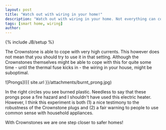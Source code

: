```yaml
---
layout: post
title: "Watch out with wiring in your home!"
description: "Watch out with wiring in your home. Not everything can cope with high currents."
tags: [smart home, wiring]
author: 
---
```

{% include JB/setup %}

The Crownstone is able to cope with very high currents. This however does not mean that you should try to use it in that setting. Although the Crownstones themselves might be able to cope with this for quite some time - until the thermal fuse kicks in - the wiring in your house, might be suboptimal.

![Prongs]({{ site.url }}/attachments/burnt_prong.jpg)

In the right circles you see burned plastic. Needless to say that these prongs pose a fire hazard and I shouldn't have used this electric heater. However, I think this experiment is both (1) a nice testimony to the robustness of the Crownstone plugs and (2) a fair warning to people to use common sense with household appliances. 

With Crownstones we are one step closer to safer homes!
